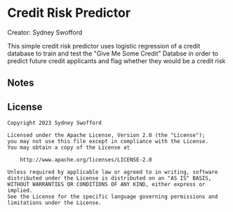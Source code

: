 # Credit Risk Predictor

Creator: Sydney Swofford

This simple credit risk predictor uses logistic regression of a credit database to 
train and test the "Give Me Some Credit" Databse in order to predict future credit applicants
and flag whether they would be a credit risk


## Notes


## License

    Copyright 2023 Sydney Swofford

    Licensed under the Apache License, Version 2.0 (the "License");
    you may not use this file except in compliance with the License.
    You may obtain a copy of the License at

        http://www.apache.org/licenses/LICENSE-2.0

    Unless required by applicable law or agreed to in writing, software
    distributed under the License is distributed on an "AS IS" BASIS,
    WITHOUT WARRANTIES OR CONDITIONS OF ANY KIND, either express or implied.
    See the License for the specific language governing permissions and
    limitations under the License.
